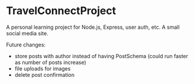 # TravelConnectProject
A personal learning project for Node.js, Express, user auth, etc. A small social media site.


Future changes:
* store posts with author instead of having PostSchema (could run faster as number of posts increase)
* file uploads for images
* delete post confirmation